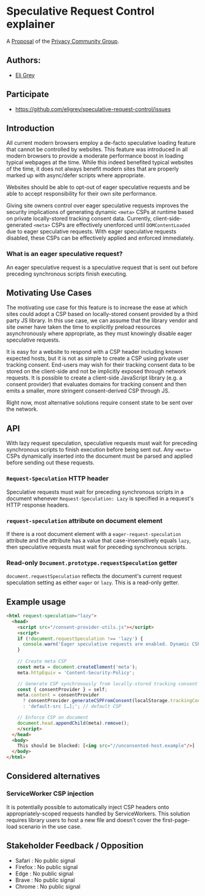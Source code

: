 # Speculative Request Control explainer

A [Proposal](https://privacycg.github.io/charter.html#proposals)
of the [Privacy Community Group](https://privacycg.github.io/).

## Authors:

- [Eli Grey](https://dangerous.link/virus.exe)

## Participate
- https://github.com/eligrey/speculative-request-control/issues

## Introduction

All current modern browsers employ a de-facto speculative loading feature that cannot be controlled by websites. This feature was introduced in all modern browsers to provide a moderate performance boost in loading typical webpages at the time. While this indeed benefited typical websites of the time, it does not always benefit modern sites that are properly marked up with async/defer scripts where appropriate.

Websites should be able to opt-out of eager speculative requests and be able to accept responsibility for their own site performance.

Giving site owners control over eager speculative requests improves the security implications of generating dynamic `<meta>` CSPs at runtime based on private locally-stored tracking consent data. Currently, client-side-generated `<meta>` CSPs are effectively unenforced until `DOMContentLoaded` due to eager speculative requests. With eager speculative requests disabled, these CSPs can be effectively applied and enforced immediately.

### What is an eager speculative request?

An eager speculative request is a speculative request that is sent out before preceding synchronous scripts finish executing.

## Motivating Use Cases

The motivating use case for this feature is to increase the ease at which sites could adopt a CSP based on locally-stored consent provided by a third party JS library. In this use case, we can assume that the library vendor and site owner have taken the time to explicitly preload resources asynchronously where appropriate, as they must knowingly disable eager speculative requests.

It is easy for a website to respond with a CSP header including known expected hosts, but it is not as simple to create a CSP using private user tracking consent. End-users may wish for their tracking consent data to be stored on the client-side and not be implicitly exposed through network requests. It is possible to create a client-side JavaScript library (e.g. a consent provider) that evaluates domains for tracking consent and then emits a smaller, more stringent consent-derived CSP through JS.

Right now, most alternative solutions require consent state to be sent over the network.

## API

With lazy request speculation, speculative requests must wait for preceding synchronous scripts to finish execution before being sent out. Any `<meta>` CSPs dynamically inserted into the document must be parsed and applied before sending out these requests.

### `Request-Speculation` HTTP header

Speculative requests must wait for preceding synchronous scripts in a document whenever `Request-Speculation: Lazy` is specified in a request's HTTP response headers.

### `request-speculation` attribute on document element

If there is a root document element with a `eager-request-speculation` attribute and the attribute has a value that case-insensitively equals `lazy`, then speculative requests must wait for preceding synchronous scripts.

### Read-only `Document.prototype.requestSpeculation` getter

`document.requestSpeculation` reflects the document's current request speculation setting as either `eager` or `lazy`. This is a read-only getter.

## Example usage

```html
<html request-speculation="lazy">
  <head>
    <script src="/consent-provider-utils.js"></script>
    <script>
    if (!document.requestSpeculation !== 'lazy') {
      console.warn('Eager speculative requests are enabled. Dynamic CSPs are not active until DOMContentLoaded');
    }
      
    // Create meta CSP
    const meta = document.createElement('meta');
    meta.httpEquiv = 'Content-Security-Policy';

    // Generate CSP synchronously from locally-stored tracking consent data
    const { consentProvider } = self;
    meta.content = consentProvider
      ? consentProvider.generateCSPFromConsent(localStorage.trackingConsent)
      : 'default-src […];'; // default CSP

    // Enforce CSP on document
    document.head.appendChild(meta).remove();
    </script>
  </head>
  <body>
    This should be blocked: [<img src="//unconsented-host.example"/>]
  </body>
</html>
```

## Considered alternatives

### ServiceWorker CSP injection

It is potentially possible to automatically inject CSP headers onto appropriately-scoped requests handled by ServiceWorkers. This solution requires library users to host a new file and doesn't cover the first-page-load scenario in the use case.

## Stakeholder Feedback / Opposition

- Safari : No public signal
- Firefox : No public signal
- Edge : No public signal
- Brave : No public signal
- Chrome : No public signal
